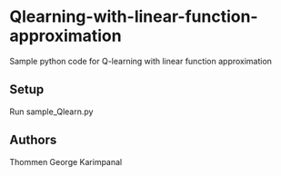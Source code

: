 # Qlearning-with-linear-function-approximation
Sample python code for Q-learning with linear function approximation

## Setup

Run sample_Qlearn.py

## Authors

Thommen George Karimpanal
